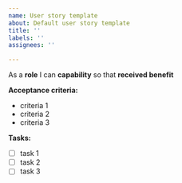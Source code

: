```yaml
---
name: User story template
about: Default user story template
title: ''
labels: ''
assignees: ''

---
```


As a **role** I can **capability** so that **received benefit**

**Acceptance criteria:**

- criteria 1
- criteria 2
- criteria 3

**Tasks:**
- [ ] task 1
- [ ] task 2
- [ ] task 3
